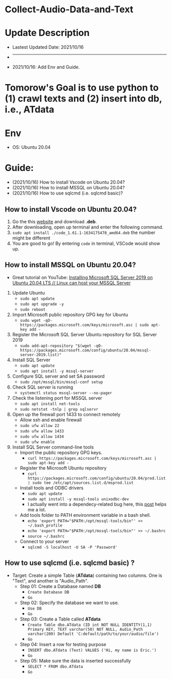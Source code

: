 # Collect-Audio-Data-and-Text

# Update Description
* Lastest Updated Date: 2021/10/16
* - - - - - - - - - - - - - - - - -
* 2021/10/16: Add Env and Guide.
# Tomorow's Goal is to use python to (1) crawl texts and (2) insert into db, i.e., ATdata 

# Env
* OS: Ubuntu 20.04

# Guide:
* (2021/10/16) How to install Vscode on Ubuntu 20.04?
* (2021/10/16) How to install MSSQL on Ubuntu 20.04?
* (2021/10/16) How to use sqlcmd (i.e. sqlcmd basic)?

## How to install Vscode on Ubuntu 20.04?
1. Go the this [website](https://code.visualstudio.com/download) and download **.deb**.
2. After downloading, open up terminal and enter the following command.
3. `sudo apt install ./code_1.61.1-1634175470_amd64.deb` the number might be different
4. You are good to go! By entering `code` in terminal, VSCode would show up.

## How to install MSSQL on Ubuntu 20.04?
* Great tutorial on YouTube: [Installing Microsoft SQL Server 2019 on Ubuntu 20.04 LTS // Linux can host your MSSQL Server](https://www.youtube.com/watch?v=x6pYoWwtVAY)

1. Update Ubuntu
    * `sudo apt update`
    * `sudo apt upgrade -y`
    * `sudo reboot`
2. Import Microsoft public repository GPG key for Ubuntu
    * `sudo wget -qO- https://packages.microsoft.com/keys/microsoft.asc | sudo apt-key add -`
3. Register the Microsoft SQL Server Ubuntu repository for SQL Server 2019
    * `sudo add-apt-repository "$(wget -qO- https://packages.microsoft.com/config/ubuntu/20.04/mssql-server-2019.list)"`
4. Install SQL Server
    * `sudo apt update`
    * `sudo apt install -y mssql-server`
5. Configure SQL server and set SA password
    * `sudo /opt/mssql/bin/mssql-conf setup`
6. Check SQL server is running
    * `systemctl status mssql-server --no-pager`
7. Check the listening port for MSSQL server
    * `sudo apt install net-tools`
    * `sudo netstat -tnlp | grep sqlservr`
8. Open up the firewall port 1433 to connect remotely
    * Allow ssh and enable firewall
    * `sudo ufw allow 22`
    * `sudo ufw allow 1433`
    * `sudo ufw allow 1434`
    * `sudo ufw enable`
9. Install SQL Server command-line tools
    * Import the public repository GPG keys.
        * `curl https://packages.microsoft.com/keys/microsoft.asc | sudo apt-key add -`
    * Register the Microsoft Ubuntu repository
        * `curl https://packages.microsoft.com/config/ubuntu/20.04/prod.list | sudo tee /etc/apt/sources.list.d/msprod.list`
    * Install tools and ODBC drivers
        * `sudo apt update`
        * `sudo apt install -y mssql-tools unixodbc-dev`
        * I actually went into a dependecy-related bug here, this [post](https://askubuntu.com/questions/1123273/unable-to-connect-microsoft-sql-server-and-visual-studio-code) helps me a lot.
    * Add tools folder to PATH environment variable in a bash shell.
        * `echo 'export PATH="$PATH:/opt/mssql-tools/bin"' >> ~/.bash_profile`
        * `echo 'export PATH="$PATH:/opt/mssql-tools/bin"' >> ~/.bashrc`
        * `source ~/.bashrc`
    * Connect to your server
        * `sqlcmd -S localhost -U SA -P 'Password'`

## How to use sqlcmd (i.e. sqlcmd basic) ? 
* Target: Create a simple Table (**ATdata**) containing two columns. One is "Text", and another is "Audio_Path".
    * Step 01: Create a Database named **DB**
        * `Create Database DB`
        * `Go`
    * Step 02: Specify the database we want to use.
        * `Use DB`
        * `Go`
    * Step 03: Create a Table called **ATdata**
        * `Create Table dbo.ATdata (ID int NOT NULL IDENTITY(1,1) Primary KEY, TEXT varchar(50) NOT NULL, Audio_Path varchar(200) Default 'C:default/path/to/your/audio/file')`
        * `Go`
    * Step 04: Insert a row for testing purpose
        * `INSERT dbo.ATdata (Text) VALUES ('Hi, my name is Eric.')`
        * `Go`
    * Step 05: Make sure the data is inserted successfully
        * `SELECT * FROM dbo.ATdata`
        * `Go`